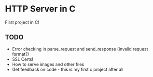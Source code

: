 # HTTP Server in C
First project in C!

## TODO
- Error checking in parse_request and send_response (invalid request format?)
- SSL Certs!
- How to serve images and other files
- Get feedback on code - this is my first c project after all